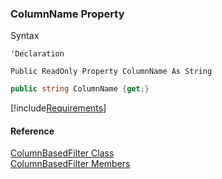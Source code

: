 ﻿### ColumnName Property

Syntax

```vbnet
'Declaration

Public ReadOnly Property ColumnName As String
```

```csharp
public string ColumnName {get;}
```

[!include[Requirements](../partials/requirements.md)]

#### Reference

[ColumnBasedFilter Class](fcSDK~FChoice.Foundation.Filters.ColumnBasedFilter.md)  
[ColumnBasedFilter Members](fcSDK~FChoice.Foundation.Filters.ColumnBasedFilter_members.md)